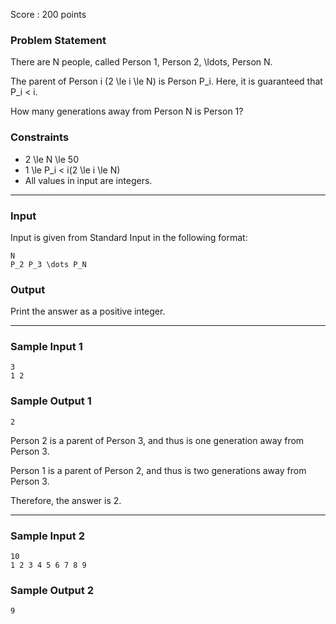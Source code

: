 Score : 200 points

### Problem Statement

There are N people, called Person 1, Person 2, \ldots, Person N.

The parent of Person i (2 \le i \le N) is Person P\_i. Here, it is guaranteed that P\_i < i.

How many generations away from Person N is Person 1?

### Constraints

* 2 \le N \le 50
* 1 \le P\_i < i(2 \le i \le N)
* All values in input are integers.

---

### Input

Input is given from Standard Input in the following format:

```
N
P_2 P_3 \dots P_N
```

### Output

Print the answer as a positive integer.

---

### Sample Input 1

```
3
1 2
```

### Sample Output 1

```
2
```

Person 2 is a parent of Person 3, and thus is one generation away from Person 3.

Person 1 is a parent of Person 2, and thus is two generations away from Person 3.

Therefore, the answer is 2.

---

### Sample Input 2

```
10
1 2 3 4 5 6 7 8 9
```

### Sample Output 2

```
9
```